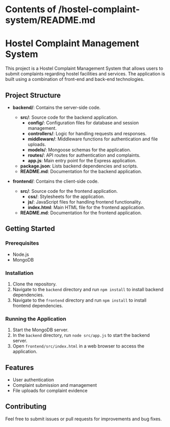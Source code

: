 # Contents of /hostel-complaint-system/README.md

# Hostel Complaint Management System

This project is a Hostel Complaint Management System that allows users to submit complaints regarding hostel facilities and services. The application is built using a combination of front-end and back-end technologies.

## Project Structure

- **backend/**: Contains the server-side code.
  - **src/**: Source code for the backend application.
    - **config/**: Configuration files for database and session management.
    - **controllers/**: Logic for handling requests and responses.
    - **middleware/**: Middleware functions for authentication and file uploads.
    - **models/**: Mongoose schemas for the application.
    - **routes/**: API routes for authentication and complaints.
    - **app.js**: Main entry point for the Express application.
  - **package.json**: Lists backend dependencies and scripts.
  - **README.md**: Documentation for the backend application.

- **frontend/**: Contains the client-side code.
  - **src/**: Source code for the frontend application.
    - **css/**: Stylesheets for the application.
    - **js/**: JavaScript files for handling frontend functionality.
    - **index.html**: Main HTML file for the frontend application.
  - **README.md**: Documentation for the frontend application.

## Getting Started

### Prerequisites

- Node.js
- MongoDB

### Installation

1. Clone the repository.
2. Navigate to the `backend` directory and run `npm install` to install backend dependencies.
3. Navigate to the `frontend` directory and run `npm install` to install frontend dependencies.

### Running the Application

1. Start the MongoDB server.
2. In the `backend` directory, run `node src/app.js` to start the backend server.
3. Open `frontend/src/index.html` in a web browser to access the application.

## Features

- User authentication
- Complaint submission and management
- File uploads for complaint evidence

## Contributing

Feel free to submit issues or pull requests for improvements and bug fixes.